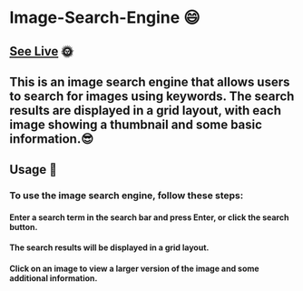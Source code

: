 # Image-Search-Engine 😄
## [See Live](https://stardust130.github.io/Image-Search-Engine/) 🌞


## This is an image search engine that allows users to search for images using keywords. The search results are displayed in a grid layout, with each image showing a thumbnail and some basic information.😎

## Usage 🎃

### To use the image search engine, follow these steps:


#### Enter a search term in the search bar and press Enter, or click the search button.
#### The search results will be displayed in a grid layout.
#### Click on an image to view a larger version of the image and some additional information.

